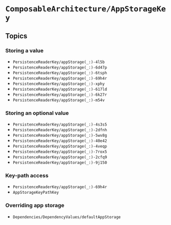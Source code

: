 # ``ComposableArchitecture/AppStorageKey``

## Topics

### Storing a value

- ``PersistenceReaderKey/appStorage(_:)-4l5b``  <!-- Bool -->
- ``PersistenceReaderKey/appStorage(_:)-6d47p`` <!-- Data -->
- ``PersistenceReaderKey/appStorage(_:)-6tsph`` <!-- Double -->
- ``PersistenceReaderKey/appStorage(_:)-69h4r`` <!-- Integer -->
- ``PersistenceReaderKey/appStorage(_:)-xphy``  <!-- String -->
- ``PersistenceReaderKey/appStorage(_:)-617ld`` <!-- URL -->
- ``PersistenceReaderKey/appStorage(_:)-6k27r`` <!-- RawRepresentable<Int> -->
- ``PersistenceReaderKey/appStorage(_:)-m54v``  <!-- RawRepresentable<String> -->

### Storing an optional value

- ``PersistenceReaderKey/appStorage(_:)-4s3s5`` <!-- Bool -->
- ``PersistenceReaderKey/appStorage(_:)-2dfnh`` <!-- Data -->
- ``PersistenceReaderKey/appStorage(_:)-5wv8g`` <!-- Double -->
- ``PersistenceReaderKey/appStorage(_:)-40e42`` <!-- Integer -->
- ``PersistenceReaderKey/appStorage(_:)-4veqp`` <!-- String -->
- ``PersistenceReaderKey/appStorage(_:)-7rox5`` <!-- URL -->
- ``PersistenceReaderKey/appStorage(_:)-2cfq9`` <!-- RawRepresentable<Int> -->
- ``PersistenceReaderKey/appStorage(_:)-9j150`` <!-- RawRepresentable<String> -->

### Key-path access

- ``PersistenceReaderKey/appStorage(_:)-69h4r``
- ``AppStorageKeyPathKey``

### Overriding app storage

- ``Dependencies/DependencyValues/defaultAppStorage``
